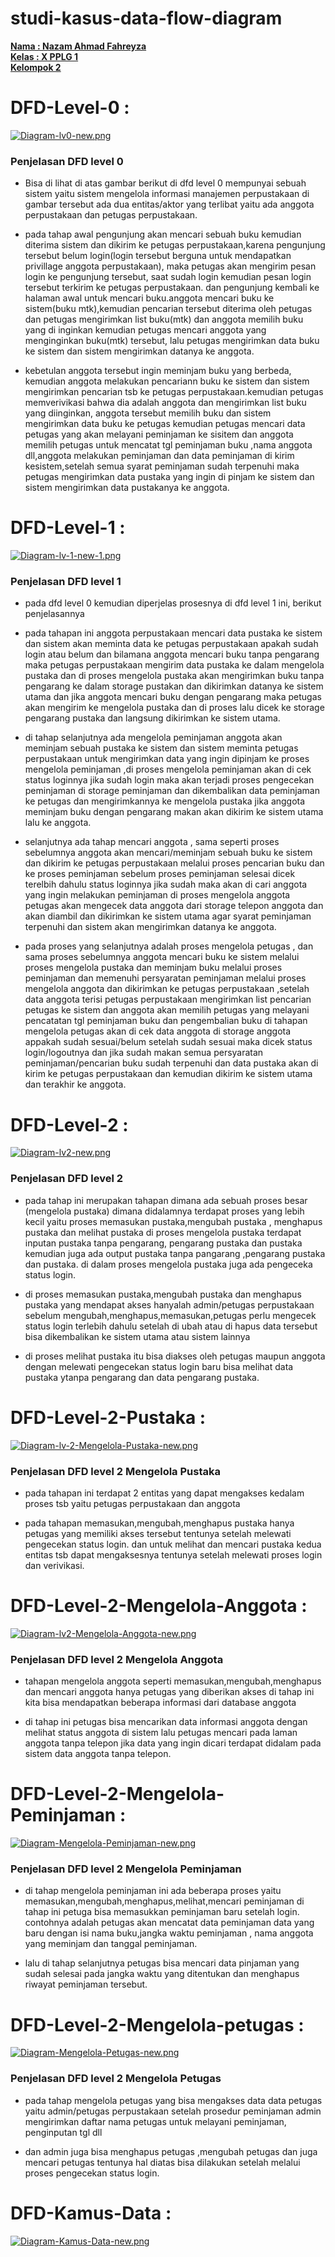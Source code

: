 # studi-kasus-data-flow-diagram

<b><u>
Nama  : Nazam Ahmad Fahreyza
<br>
Kelas : X PPLG 1
<br>
Kelompok 2
</b></u>

# DFD-Level-0 :
[![Diagram-lv0-new.png](https://i.postimg.cc/j2bTgWsw/Diagram-lv0-new.png)](https://postimg.cc/KkJC483x)

### Penjelasan DFD level 0
- Bisa di lihat di atas gambar berikut di dfd level 0 mempunyai sebuah sistem yaitu sistem mengelola informasi manajemen perpustakaan
di gambar tersebut ada dua entitas/aktor yang terlibat yaitu ada anggota perpustakaan dan petugas perpustakaan.

- pada tahap awal pengunjung akan mencari sebuah buku kemudian diterima sistem dan dikirim ke petugas perpustakaan,karena pengunjung tersebut belum login(login tersebut berguna untuk mendapatkan privillage anggota perpustakaan),  maka petugas akan mengirim pesan login ke pengunjung tersebut, saat sudah login kemudian pesan login tersebut terkirim ke petugas perpustakaan. dan pengunjung kembali ke halaman awal untuk mencari buku.anggota mencari buku ke sistem(buku mtk),kemudian pencarian tersebut diterima oleh petugas dan petugas mengirimkan list buku(mtk) dan anggota memilih buku yang di inginkan kemudian petugas mencari anggota yang menginginkan buku(mtk) tersebut, lalu petugas mengirimkan data buku ke sistem dan sistem mengirimkan datanya ke anggota. 

- kebetulan anggota tersebut ingin meminjam buku yang berbeda, kemudian anggota melakukan pencariann buku ke sistem dan sistem mengirimkan pencarian tsb ke petugas perpustakaan.kemudian petugas memverivikasi bahwa dia adalah anggota dan mengirimkan list buku yang diinginkan, anggota tersebut memilih buku dan sistem mengirimkan data buku ke petugas kemudian petugas mencari data petugas yang akan melayani peminjaman ke sisitem dan anggota memilih petugas untuk mencatat tgl peminjaman buku ,nama anggota dll,anggota melakukan peminjaman dan data peminjaman di kirim kesistem,setelah semua syarat peminjaman sudah terpenuhi maka petugas mengirimkan data pustaka yang ingin di pinjam ke sistem dan sistem mengirimkan data pustakanya ke anggota.

#  DFD-Level-1 :
[![Diagram-lv-1-new-1.png](https://i.postimg.cc/tRfRfMrx/Diagram-lv-1-new-1.png)](https://postimg.cc/grVPLNbz)

### Penjelasan DFD level 1
- pada dfd level 0 kemudian diperjelas prosesnya di dfd level 1 ini, berikut penjelasannya

- pada tahapan ini anggota perpustakaan mencari data pustaka ke sistem dan sistem akan meminta data ke petugas perpustakaan apakah sudah login atau belum dan bilamana anggota mencari buku tanpa pengarang maka petugas perpustakaan mengirim data pustaka ke dalam mengelola pustaka dan di proses mengelola pustaka akan mengirimkan buku tanpa pengarang ke dalam storage pustakan dan dikirimkan datanya ke sistem utama dan jika anggota mencari buku dengan pengarang maka petugas akan mengirim ke mengelola pustaka dan di proses lalu dicek ke storage pengarang pustaka dan langsung dikirimkan ke sistem utama.

- di tahap selanjutnya ada mengelola peminjaman anggota akan meminjam sebuah pustaka ke sistem dan sistem meminta petugas perpustakaan untuk mengirimkan data yang ingin dipinjam ke proses mengelola peminjaman ,di proses mengelola peminjaman akan di cek status loginnya jika sudah login maka akan terjadi proses pengecekan peminjaman di storage peminjaman dan dikembalikan data peminjaman ke petugas dan mengirimkannya ke mengelola pustaka jika anggota meminjam buku dengan pengarang makan akan dikirim ke sistem utama lalu ke anggota.

- selanjutnya ada tahap mencari anggota , sama seperti proses sebelumnya anggota akan mencari/meminjam sebuah buku ke sistem dan dikirim ke petugas perpustakaan melalui proses pencarian buku dan ke proses peminjaman sebelum proses peminjaman selesai dicek terelbih dahulu status loginnya jika sudah maka akan di cari anggota yang ingin melakukan peminjaman di proses mengelola anggota petugas akan mengecek data anggota dari storage telepon anggota dan akan diambil dan dikirimkan ke sistem utama agar syarat peminjaman terpenuhi dan sistem akan mengirimkan datanya ke anggota.

- pada proses yang selanjutnya adalah proses mengelola petugas , dan sama proses sebelumnya anggota mencari buku ke sistem melalui proses mengelola pustaka dan meminjam buku melalui proses peminjaman dan memenuhi persyaratan peminjaman melalui proses mengelola anggota dan dikirimkan ke petugas perpustakaan ,setelah data anggota terisi petugas perpustakaan mengirimkan list pencarian petugas ke sistem dan anggota akan memilih petugas yang melayani pencatatan tgl peminjaman buku dan pengembalian buku di tahapan mengelola petugas akan di cek data anggota di storage anggota appakah sudah sesuai/belum setelah sudah sesuai maka dicek status login/logoutnya dan jika sudah makan semua persyaratan peminjaman/pencarian buku sudah terpenuhi dan data pustaka akan di kirim ke petugas perpustakaan dan kemudian dikirim ke sistem utama dan terakhir ke anggota.

# DFD-Level-2 :
[![Diagram-lv2-new.png](https://i.postimg.cc/kM0fBks5/Diagram-lv2-new.png)](https://postimg.cc/RqTcYpjr)

### Penjelasan DFD level 2
- pada tahap ini merupakan tahapan dimana ada sebuah proses besar (mengelola pustaka) dimana didalamnya terdapat proses yang lebih kecil yaitu proses memasukan pustaka,mengubah pustaka , menghapus pustaka dan melihat pustaka di proses mengelola pustaka terdapat inputan pustaka tanpa pengarang, pengarang pustaka dan pustaka kemudian juga ada output pustaka tanpa pangarang ,pengarang pustaka dan pustaka. di dalam proses mengelola pustaka juga ada pengeceka status login. 

- di proses memasukan pustaka,mengubah pustaka dan menghapus pustaka yang mendapat akses hanyalah admin/petugas
perpustakaan sebelum mengubah,menghapus,memasukan,petugas perlu mengecek status login terlebih dahulu setelah di ubah atau di hapus data tersebut bisa dikembalikan ke sistem utama atau sistem lainnya

- di proses melihat pustaka itu bisa diakses oleh petugas maupun anggota dengan melewati pengecekan status login baru bisa melihat data pustaka ytanpa pengarang dan data pengarang pustaka.

# DFD-Level-2-Pustaka :
[![Diagram-lv-2-Mengelola-Pustaka-new.png](https://i.postimg.cc/L8mzY5zR/Diagram-lv-2-Mengelola-Pustaka-new.png)](https://postimg.cc/Ln0qGHC0)

### Penjelasan DFD level 2 Mengelola Pustaka
- pada tahapan ini terdapat 2 entitas yang dapat mengakses kedalam proses tsb yaitu petugas perpustakaan dan anggota

- pada tahapan memasukan,mengubah,menghapus pustaka hanya petugas yang memiliki akses tersebut tentunya setelah melewati pengecekan status login.
dan untuk melihat dan mencari pustaka kedua entitas tsb dapat mengaksesnya tentunya setelah melewati proses login dan verivikasi.


# DFD-Level-2-Mengelola-Anggota :
[![Diagram-lv2-Mengelola-Anggota-new.png](https://i.postimg.cc/bJ2V58gK/Diagram-lv2-Mengelola-Anggota-new.png)](https://postimg.cc/wygktCSV)

### Penjelasan DFD level 2 Mengelola Anggota 
- tahapan mengelola anggota seperti memasukan,mengubah,menghapus dan mencari anggota hanya petugas yang diberikan akses di tahap ini kita bisa mendapatkan beberapa informasi dari database anggota

- di tahap ini petugas bisa mencarikan data informasi anggota dengan melihat status anggota di sistem lalu petugas mencari pada laman anggota tanpa telepon jika data yang ingin dicari terdapat didalam pada sistem data anggota tanpa telepon.

# DFD-Level-2-Mengelola-Peminjaman :
[![Diagram-Mengelola-Peminjaman-new.png](https://i.postimg.cc/4yx7d400/Diagram-Mengelola-Peminjaman-new.png)](https://postimg.cc/R62Vpm41)

### Penjelasan DFD level 2 Mengelola Peminjaman
- di tahap mengelola peminjaman ini ada beberapa proses yaitu memasukan,mengubah,menghapus,melihat,mencari peminjaman di tahap ini petuga bisa memasukkan peminjaman baru setelah login. contohnya adalah petugas akan mencatat data peminjaman data yang baru dengan isi nama buku,jangka waktu peminjaman , nama anggota yang meminjam dan tanggal peminjaman.

- lalu di tahap selanjutnya petugas bisa mencari data pinjaman yang sudah selesai pada jangka waktu yang ditentukan dan menghapus riwayat peminjaman tersebut.

# DFD-Level-2-Mengelola-petugas :
[![Diagram-Mengelola-Petugas-new.png](https://i.postimg.cc/GtR0JHRM/Diagram-Mengelola-Petugas-new.png)](https://postimg.cc/YGdyt2hg)

### Penjelasan DFD level 2 Mengelola Petugas
- pada tahap mengelola petugas yang bisa mengakses data data petugas yaitu admin/petugas perpustakaan setelah prosedur peminjaman admin mengirimkan daftar nama petugas untuk melayani peminjaman, penginputan tgl dll 

- dan admin juga bisa menghapus petugas ,mengubah petugas dan juga mencari petugas tentunya hal diatas bisa dilakukan setelah melalui proses pengecekan status login.

# DFD-Kamus-Data :
[![Diagram-Kamus-Data-new.png](https://i.postimg.cc/nLpvJ200/Diagram-Kamus-Data-new.png)](https://postimg.cc/ZWs9P8kd)